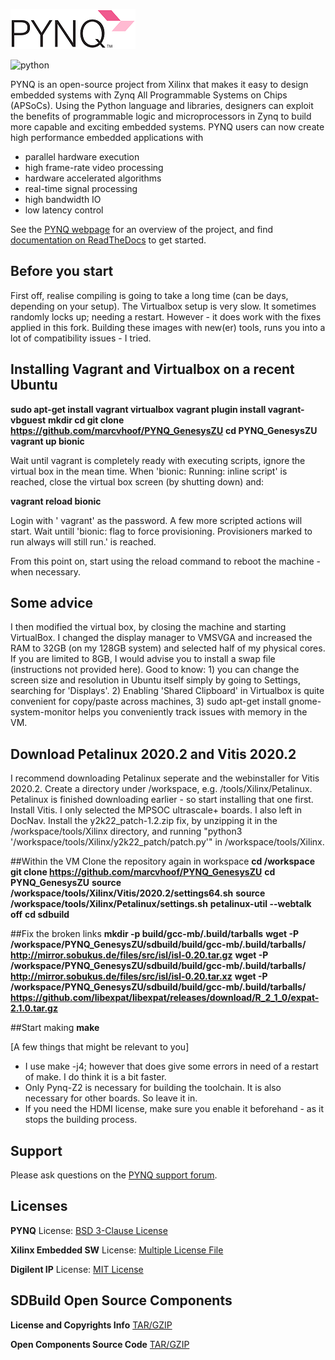 ![pynq_logo](https://github.com/Xilinx/PYNQ/raw/master/logo.png)

![python](https://github.com/Xilinx/PYNQ/workflows/Python/badge.svg)

PYNQ is an open-source project from Xilinx that makes it easy to design embedded systems with Zynq All Programmable Systems on Chips (APSoCs). Using the Python language and libraries, designers can exploit the benefits of programmable logic and microprocessors in Zynq to build more capable and exciting embedded systems.
PYNQ users can now create high performance embedded applications with
-	parallel hardware execution
-	high frame-rate video processing
-	hardware accelerated algorithms
-	real-time signal processing
-	high bandwidth IO
-	low latency control

See the <a href="http://www.pynq.io/" target="_blank">PYNQ webpage</a> for an overview of the project, and find <a href="http://pynq.readthedocs.io" target="_blank">documentation on ReadTheDocs</a> to get started. 

## Before  you start
First off, realise compiling is going to take a long time (can be days, depending on your setup). The Virtualbox setup is very slow. It sometimes randomly locks up; needing a restart. However - it does work with the fixes applied in this fork. Building these images with new(er) tools, runs you into a lot of compatibility issues - I tried.  


## Installing Vagrant and Virtualbox on a recent Ubuntu
**sudo apt-get install vagrant virtualbox**
**vagrant plugin install vagrant-vbguest**
**mkdir <PYNQ repository>**
**cd <PYNQ repository>**
**git clone https://github.com/marcvhoof/PYNQ_GenesysZU**
**cd PYNQ_GenesysZU**
**vagrant up bionic**

Wait until vagrant is completely ready with executing scripts, ignore the virtual box in the mean time. When 'bionic: Running: inline script' is reached, close the virtual box screen (by shutting down) and: 

**vagrant reload bionic**

Login with ' vagrant'  as the password. A few more scripted actions will start. Wait untill 'bionic: flag to force provisioning. Provisioners marked to run always will still run.' is reached. 

From this point on, start using the reload command to reboot the machine - when necessary.

## Some advice
I then modified the virtual box, by closing the machine and starting VirtualBox. I changed the display manager to VMSVGA and increased the RAM to 32GB (on my 128GB system) and selected half of my physical cores. If you are limited to 8GB, I would advise you to install a swap file (instructions not provided here). Good to know: 1) you can change the screen size and resolution in Ubuntu itself simply by going to Settings, searching for 'Displays'. 2) Enabling 'Shared Clipboard' in Virtualbox is quite convenient for copy/paste across machines, 3) sudo apt-get install gnome-system-monitor helps you conveniently track issues with memory in the VM.  

## Download Petalinux 2020.2 and Vitis 2020.2
I recommend downloading Petalinux seperate and the webinstaller for Vitis 2020.2. Create a directory under /workspace, e.g. /tools/Xilinx/Petalinux. Petalinux is finished downloading earlier - so start installing that one first. Install Vitis. I only selected the MPSOC ultrascale+ boards. I also left in DocNav. Install the y2k22_patch-1.2.zip fix, by unzipping it in the /workspace/tools/Xilinx directory, and running "python3 '/workspace/tools/Xilinx/y2k22_patch/patch.py'" in /workspace/tools/Xilinx.

##Within the VM
Clone the repository again in workspace
**cd /workspace**
**git clone https://github.com/marcvhoof/PYNQ_GenesysZU**
**cd PYNQ_GenesysZU**
**source /workspace/tools/Xilinx/Vitis/2020.2/settings64.sh**
**source /workspace/tools/Xilinx/Petalinux/settings.sh**
**petalinux-util --webtalk off**
**cd sdbuild**

##Fix the broken links
**mkdir -p build/gcc-mb/.build/tarballs**
**wget -P /workspace/PYNQ_GenesysZU/sdbuild/build/gcc-mb/.build/tarballs/ http://mirror.sobukus.de/files/src/isl/isl-0.20.tar.gz**
**wget -P /workspace/PYNQ_GenesysZU/sdbuild/build/gcc-mb/.build/tarballs/ http://mirror.sobukus.de/files/src/isl/isl-0.20.tar.xz**
**wget -P /workspace/PYNQ_GenesysZU/sdbuild/build/gcc-mb/.build/tarballs/ https://github.com/libexpat/libexpat/releases/download/R_2_1_0/expat-2.1.0.tar.gz**

##Start making
**make**


[A few things that might be relevant to you]
- I use make -j4; however that does give some errors in need of a restart of make. I do think it is a bit faster. 
- Only Pynq-Z2 is necessary for building the toolchain. It is also necessary for other boards. So leave it in. 
- If you need the HDMI license, make sure you enable it beforehand - as it stops the building process.

## Support

Please ask questions on the <a href="https://discuss.pynq.io" target="_blank">PYNQ support forum</a>.

## Licenses

**PYNQ** License: [BSD 3-Clause License](https://github.com/Xilinx/PYNQ/blob/master/LICENSE)

**Xilinx Embedded SW** License: [Multiple License File](https://github.com/Xilinx/embeddedsw/blob/master/license.txt)

**Digilent IP** License: [MIT License](https://github.com/Xilinx/PYNQ/blob/master/THIRD_PARTY_LIC)

## SDBuild Open Source Components

**License and Copyrights Info** [TAR/GZIP](https://bit.ly/pynq_license_2_7)

**Open Components Source Code** [TAR/GZIP](https://bit.ly/pynq_opencomponents_2_7)
